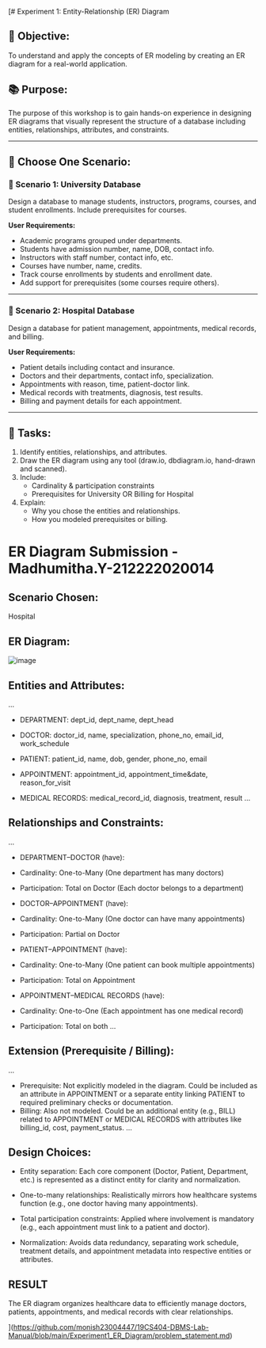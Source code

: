 [# Experiment 1: Entity-Relationship (ER) Diagram

## 🎯 Objective:
To understand and apply the concepts of ER modeling by creating an ER diagram for a real-world application.

## 📚 Purpose:
The purpose of this workshop is to gain hands-on experience in designing ER diagrams that visually represent the structure of a database including entities, relationships, attributes, and constraints.

---

## 🧪 Choose One Scenario:

### 🔹 Scenario 1: University Database
Design a database to manage students, instructors, programs, courses, and student enrollments. Include prerequisites for courses.

**User Requirements:**
- Academic programs grouped under departments.
- Students have admission number, name, DOB, contact info.
- Instructors with staff number, contact info, etc.
- Courses have number, name, credits.
- Track course enrollments by students and enrollment date.
- Add support for prerequisites (some courses require others).

---

### 🔹 Scenario 2: Hospital Database
Design a database for patient management, appointments, medical records, and billing.

**User Requirements:**
- Patient details including contact and insurance.
- Doctors and their departments, contact info, specialization.
- Appointments with reason, time, patient-doctor link.
- Medical records with treatments, diagnosis, test results.
- Billing and payment details for each appointment.

---

## 📝 Tasks:
1. Identify entities, relationships, and attributes.
2. Draw the ER diagram using any tool (draw.io, dbdiagram.io, hand-drawn and scanned).
3. Include:
   - Cardinality & participation constraints
   - Prerequisites for University OR Billing for Hospital
4. Explain:
   - Why you chose the entities and relationships.
   - How you modeled prerequisites or billing.

# ER Diagram Submission - Madhumitha.Y-212222020014

## Scenario Chosen:
 Hospital 

## ER Diagram:
![image](https://github.com/user-attachments/assets/d9dffd63-c38a-4af5-aa1c-c76d650ac6a6)


## Entities and Attributes:
...
- DEPARTMENT: dept_id, dept_name, dept_head

- DOCTOR: doctor_id, name, specialization, phone_no, email_id, work_schedule

- PATIENT: patient_id, name, dob, gender, phone_no, email

- APPOINTMENT: appointment_id, appointment_time&date, reason_for_visit

- MEDICAL RECORDS: medical_record_id, diagnosis, treatment, result
...

## Relationships and Constraints:
...
- DEPARTMENT–DOCTOR (have):

- Cardinality: One-to-Many (One department has many doctors)

- Participation: Total on Doctor (Each doctor belongs to a department)

- DOCTOR–APPOINTMENT (have):

- Cardinality: One-to-Many (One doctor can have many appointments)

- Participation: Partial on Doctor

- PATIENT–APPOINTMENT (have):

- Cardinality: One-to-Many (One patient can book multiple appointments)

- Participation: Total on Appointment

- APPOINTMENT–MEDICAL RECORDS (have):

- Cardinality: One-to-One (Each appointment has one medical record)

- Participation: Total on both
...

## Extension (Prerequisite / Billing):
...
- Prerequisite: Not explicitly modeled in the diagram. Could be included as an attribute in APPOINTMENT or a separate entity linking PATIENT to required preliminary checks or documentation.
- Billing: Also not modeled. Could be an additional entity (e.g., BILL) related to APPOINTMENT or MEDICAL RECORDS with attributes like billing_id, cost, payment_status.
...

## Design Choices:
- Entity separation: Each core component (Doctor, Patient, Department, etc.) is represented as a distinct entity for clarity and normalization.

- One-to-many relationships: Realistically mirrors how healthcare systems function (e.g., one doctor having many appointments).

- Total participation constraints: Applied where involvement is mandatory (e.g., each appointment must link to a patient and doctor).

- Normalization: Avoids data redundancy, separating work schedule, treatment details, and appointment metadata into respective entities or attributes.

## RESULT
The ER diagram organizes healthcare data to efficiently manage doctors, patients, appointments, and medical records with clear relationships.

](https://github.com/monish23004447/19CS404-DBMS-Lab-Manual/blob/main/Experiment1_ER_Diagram/problem_statement.md)
